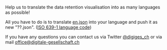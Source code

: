 Help us to translate the data retention visualisation into as many languages as possible!

All you have to do is to translate [en.json](https://git.xiala.net/digiges/vds-suisse/blob/master/generator/languages/en.json) into your language and push it as new "??.json". ([ISO 639-1 language code](https://en.wikipedia.org/wiki/List_of_ISO_639-1_codes))

If you have any questions you can contact us via Twitter [@digiges_ch](https://twitter.com/digiges_ch) or via mail [office@digitale-gesellschaft.ch](mailto:office@digitale-gesellschaft.ch)
